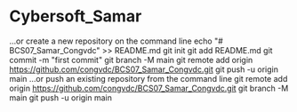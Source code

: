 # Cybersoft_Samar
…or create a new repository on the command line
echo "# BCS07_Samar_Congvdc" >> README.md
git init
git add README.md
git commit -m "first commit"
git branch -M main
git remote add origin https://github.com/congvdc/BCS07_Samar_Congvdc.git
git push -u origin main
…or push an existing repository from the command line
git remote add origin https://github.com/congvdc/BCS07_Samar_Congvdc.git
git branch -M main
git push -u origin main
